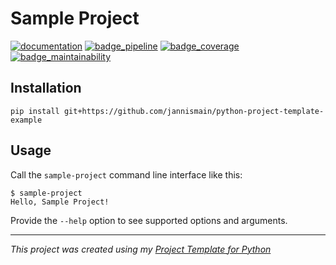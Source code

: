 # Sample Project

[![documentation][badge_documentation]](https://jannismain.github.com/python-project-template-example) [![badge_pipeline][]](https://github.com/jannismain/python-project-template-example/-/pipelines) [![badge_coverage][]](https://jannismain.github.com/python-project-template-example/coverage) [![badge_maintainability][]]()

[badge_documentation]: https://jannismain.github.com/python-project-template-example/badges/documentation.svg
[badge_coverage]: https://github.com/jannismain/python-project-template-example/badges/main/coverage.svg
[badge_pipeline]: https://github.com/jannismain/python-project-template-example/badges/main/pipeline.svg
[badge_maintainability]: https://jannismain.github.com/python-project-template-example/badges/maintainability.svg

<!-- TODO: extend readme template -->

## Installation

```console
pip install git+https://github.com/jannismain/python-project-template-example
```

## Usage

Call the `sample-project` command line interface like this:

```console
$ sample-project
Hello, Sample Project!
```

Provide the `--help` option to see supported options and arguments.

---
*This project was created using my [Project Template for Python](https://github.com/jannismain/python-project-template)*
